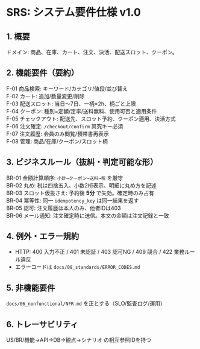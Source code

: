# SRS: システム要件仕様 v1.0

## 1. 概要
ドメイン: 商品、在庫、カート、注文、決活、配送スロット、クーポン。

## 2. 機能要件（要約）
F-01 商品検索: キーワード/カテゴリ/値段/並び替え  
F-02 カート: 追加/数量変更/削除  
F-03 配送スロット: 当日〜7日、一柄=2h、柄ごと上限  
F-04 クーポン: 種別=定額/定率/送料無料、使用可否と適用条件  
F-05 チェックアウト: 配送先、スロット予約、クーポン適用、決活方式  
F-06 注文確定: `/checkout/confirm` 冥究キー必須  
F-07 注文履歴: 会員のみ閲覧/預帯書再表示  
F-08 管理: 商品/在庫/クーポン/スロット柄

## 3. ビジネスルール（抜糾・判定可能な形）
BR-01 金額計算順序: `小計→クーポン→送料→税` を厳守  
BR-02 丸め: 税は四捨五入、小数2桁表示、明細に丸め方を記述  
BR-03 スロット仮抜さえ: 予約後 **5分** で失効。確定時のみ占有  
BR-04 冪等性: 同一 `idempotency_key` は同一結果を返す  
BR-05 認可: 注文履歴は本人のみ、他者IDは403  
BR-06 メール通知: 注文確定時に送信。本文の金額は注文記録と一致

## 4. 例外・エラー規約
- HTTP: 400 入力不正 / 401 未認証 / 403 認可NG / 409 競合 / 422 業務ルール違反
- エラーコードは `docs/08_standards/ERROR_CODES.md`

## 5. 非機能要件
`docs/06_nonfunctional/NFR.md` を正とする（SLO/監査ログ/運用）

## 6. トレーサビリティ
US/BR/機能→API→DB→観点→シナリオ の相互参照IDを持つ

